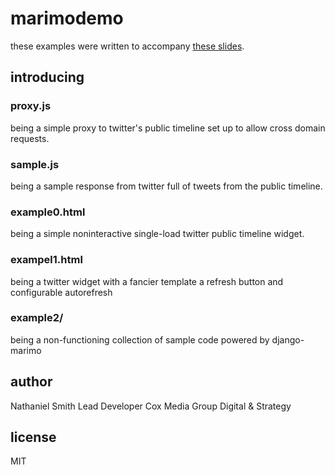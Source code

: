 # marimodemo

these examples were written to accompany [these slides](http://bit.ly/marimopres).

## introducing

### proxy.js

being a simple proxy to twitter's public timeline set up to allow cross domain
requests.

### sample.js

being a sample response from twitter full of tweets from the public timeline.

### example0.html

being a simple noninteractive single-load twitter public timeline widget.

### exampel1.html

being a twitter widget with a fancier template a refresh button and configurable autorefresh

### example2/

being a non-functioning collection of sample code powered by django-marimo

## author

Nathaniel Smith
Lead Developer
Cox Media Group Digital & Strategy

## license

MIT
